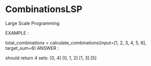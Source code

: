 # CombinationsLSP
Large Scale Programming

EXAMPLE :

total_combinations = calculate_combinations(input=[1, 2, 3, 4, 5, 6], target_sum=6)
ANSWER : 

should return 4 sets:
[0, 4]
[0, 1, 2]
[1, 3]
[5]
